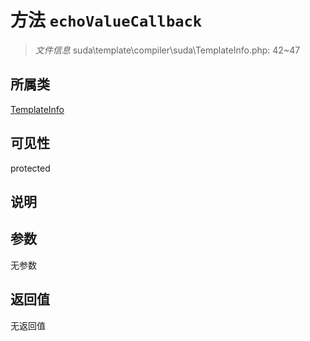 # 方法 `echoValueCallback`

> *文件信息* suda\template\compiler\suda\TemplateInfo.php: 42~47

## 所属类 

[TemplateInfo](../TemplateInfo.md)

## 可见性

 protected 

## 说明



## 参数


无参数


## 返回值

无返回值

